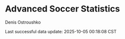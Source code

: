 # Advanced Soccer Statistics
Denis Ostroushko

<!-- gfm -->

Last successful data update: 2025-10-05 00:18:08 CST
